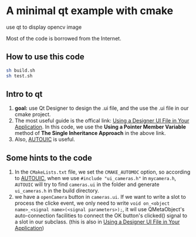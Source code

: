 # A minimal qt example with cmake
use qt to display opencv image

Most of the code is borrowed from the Internet.
## How to use this code
```sh
sh build.sh
sh test.sh
```

## Intro to qt
1. **goal:** use Qt Designer to design the .ui file, and the use the .ui file in our cmake project.
1. The most useful guide is the offical link: [Using a Designer UI File in Your Application](http://www.bim-times.com/qt/Qt-5.11.1/qtdesigner/designer-using-a-ui-file.html).
In this code, we use the **Using a Pointer Member Variable** method of **The Single Inheritance Approach** in the above link.
1. Also, [AUTOUIC](https://cmake.org/cmake/help/latest/prop_tgt/AUTOUIC.html) is useful.

## Some hints to the code

1. In the `CMakeLists.txt` file, we set the `CMAKE_AUTOMOC` option, so according to  [AUTOUIC](https://cmake.org/cmake/help/latest/prop_tgt/AUTOUIC.html), when we use `#include "ui_cameras.h"` in `mycamera.h`, `AUTOUIC` will try to find `cameras.ui` in the folder and generate `ui_cameras.h` in the build directory.
2. we have a `openCamera` button in `cameras.ui`. If we want to write a slot to process the clicke event, we only need to write `void on_<object name>_<signal name>(<signal parameters>);`, it wil use QMetaObject's auto-connection facilities to connect the OK button's clicked() signal to a slot in our subclass. (this is also in [Using a Designer UI File in Your Application](http://www.bim-times.com/qt/Qt-5.11.1/qtdesigner/designer-using-a-ui-file.html))

